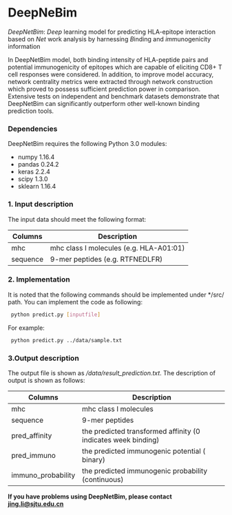 # DeepNeBim
*DeepNetBim*: *Deep* learning model for predicting HLA-epitope interaction based on *Net* work analysis by harnessing *B*inding and *im*munogenicity information

In DeepNetBim model, both binding intensity of HLA-peptide pairs and potential immunogenicity of epitopes which are capable of eliciting CD8+ T cell responses were considered. In addition, to improve model accuracy, network centrality metrics were extracted through network construction which proved to possess sufficient prediction power in comparison. Extensive tests on independent and benchmark datasets demonstrate that DeepNetBim can significantly outperform other well-known binding prediction tools. 

### Dependencies
DeepNetBim requires the following Python 3.0 modules:
- numpy 1.16.4
- pandas 0.24.2
- keras 2.2.4
- scipy 1.3.0
- sklearn 1.16.4

### 1. Input description 
The input data should meet the following format:

Columns  | Description
------------- | -------------
mhc | mhc class I molecules (e.g. HLA-A01:01)
sequence  | 9-mer peptides (e.g. RTFNEDLFR)

### 2. Implementation

It is noted that the following commands should be implemented under */src/ path. You can implement the code as following:
   ```sh
    python predict.py [inputfile]
   ```
For example:
   ```sh
    python predict.py ../data/sample.txt
   ```
  ### 3.Output description
  The output file is shown as */data/result_prediction.txt*. The description of output is shown as follows:
  
  Columns  | Description
------------- | -------------
mhc | mhc class I molecules 
sequence  | 9-mer peptides 
pred_affinity | the predicted transformed affinity (0 indicates week binding)
pred_immuno | the predicted immunogenic potential ( binary)
immuno_probability| the predicted immunogenic probability (continuous)



**If you have problems using DeepNetBim, please contact jing.li@sjtu.edu.cn**
